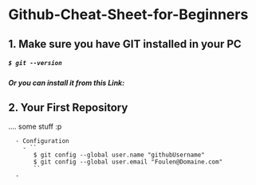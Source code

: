 # Github-Cheat-Sheet-for-Beginners


## 1. Make sure you have GIT installed in your PC 
##### `$ git --version` 
##### Or you can install it from this Link: 


## 2. Your First Repository
.... some stuff :p 

      - Configuration 
        - ``
           $ git config --global user.name "githubUsername"
           $ git config --global user.email "Foulen@Domaine.com"
           ``
      - 



